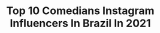 ---
title: Top 10 Comedians Instagram Influencers In Brazil In 2021
description: >-
  Find top comedians Instagram influencers in Brazil in 2021. Most popular hashtags: #tbt #apra #golfhotties.
platform: Instagram
hits: 960
text_top: Identify the top-rated Instagram influencers on inBeat.
text_bottom: inBeat holds 960 Instagram influencers like this in Brazil for you to connect with.
profiles:
  - username: "rafaellabd"
    fullname: >-
      Rafa
    bio: >-
      Comediante, modelo e atriz presa no corpo de uma advogada intolerante à lactose 📍 Porto Alegre - RS ✉️ rafaella.dahlem@gmail.com
    location: "Brazil"
    followers: 29367
    engagement: 1357
    commentsToLikes: 0.025204
    id: ck14hp7iabfp10i19a5mvrei6
    verified: false
    hashtags: "#desafiowishinsavana"
  - username: "kayanesousa66"
    fullname: >-
      🌻kayane Sousa_JW🌻
    bio: >-
      🌻Não sou comediante, mas tenho certeza que posso arrancar um sorriso seu🌻 🌈Veja os stories. Parceria via direct💌 💑@andrew.sant_jw
    location: "Brazil"
    followers: 10354
    engagement: 1019
    commentsToLikes: 0.075069
    id: ck15pfwvjxobd0i19ya9p5ik2
    verified: false
    hashtags: "#parcerias, #tumblr, #feed, #love"
  - username: "shadi.kasso"
    fullname: >-
      شادي قاسو
    bio: >-
      Comedian at @aldi.br0thers General Manager at @aldi.media Owner at @aldifood1 Damascus, Syria 🇸🇾 22/9 Faculty of Economics
    location: "Brazil"
    followers: 283576
    engagement: 577
    commentsToLikes: 0.018256
    id: ck6uf4jaruurn0j71hwa7mony
    verified: false
    hashtags: ""
  - username: "nathaliabaitelli"
    fullname: >-
      Nathalia Baitelli
    bio: >-
      Permita-se ✨ 📍RJ|SP Atriz e Comediante 🎭 Agenciamento Artístico: fabio.rios@fabiorios.art.br Se inscreve no canal 🎬👇🏻
    location: "Brazil"
    followers: 53752
    engagement: 209
    commentsToLikes: 0.156214
    id: ck139pdwamh3s0i192zuxvsdi
    verified: false
    hashtags: "#byme, #friends, #solepraia, #makeup"
  - username: "alankiki"
    fullname: >-
      Alan kiki - آلان كيكي
    bio: >-
      Civil engineer 📚 Comedian At " @aldi.br0thers " Ceo At @aldi.media Owner At @aldifood1 🍽 22/12 🎉 DM for business📩 Facebook Profile ⬇️
    location: "Brazil"
    followers: 224076
    engagement: 616
    commentsToLikes: 0.019755
    id: ck8sxb6jngr3c0j78nbrudf7x
    verified: false
    hashtags: "#turkey, #live, #damascus, #damas"
  - username: "kleberlopess"
    fullname: >-
      Kleber Lopes
    bio: >-
      DRT: 22574/SP 🎯Rick Marcos "A Praça é Nossa" SBT 🎭Ator/Comediante 🎤Apresentador ⭐️Coreógrafo/Diretor Artístico ☎️Parcerias via Direct ou 11-984469130
    location: "Brazil"
    followers: 28844
    engagement: 79
    commentsToLikes: 0.190306
    id: ck0w470fyx4xj0i19zjolldl7
    verified: false
    hashtags: "#apresentador, #sp, #humorista, #sbt"
  - username: "mariegringa"
    fullname: >-
      Marie McHugh
    bio: >-
      ACTRESS / ATHLETE Rio / SP / NYC 📍 ENGLISH LIVE GIRL Singer. Stand up comedian. John 3:16 This is my only account!
    location: "Brazil"
    followers: 11326
    engagement: 1466
    commentsToLikes: 0.228549
    id: ck6tjlzmo2z310j71lormu8vg
    verified: false
    hashtags: "#golfswing, #girlsthatgolf, #beach, #teegirls"
  - username: "essemenino"
    fullname: >-
      𝑬𝒔𝒔𝒆 𝑴𝒆𝒏𝒊𝒏𝒐
    bio: >-
      comediante, roteirista e chei das ideia 🐩⠀⠀ @frescaclub 💵⠀ ⠀
    location: "Brazil"
    followers: 5711
    engagement: 1911
    commentsToLikes: 0.100608
    id: ck6u0are2elwr0j71avwbddyt
    verified: false
    hashtags: "#rpdr, #humor, #futuro, #funk"
  - username: "fidelisfalante"
    fullname: >-
      Fidelis Falante
    bio: >-
      COMEDIANTE E APRESENTADOR! ASSISTA AOS STORIES Shows/Parcerias- 62982279566
    location: "Brazil"
    followers: 537709
    engagement: 1115
    commentsToLikes: 0.039789
    id: ck5hgape11syo0i118hjnaa8k
    verified: false
    hashtags: "#tbt"
  - username: "diogoelzinga"
    fullname: >-
      Elzinga
    bio: >-
      Sou aquele cara que dizem ser comediante mas que só viaja por aí... Vá entender. #elzinga #voltaemeia
    location: "Brazil"
    followers: 65791
    engagement: 65
    commentsToLikes: 0.027766
    id: ck6tw0twnpct00j71iynchhmt
    verified: false
    hashtags: "#ig, #brazil, #deautoporessasbandas, #orgulhogaucho"
---